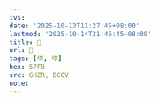 ```yaml
---
ivs:
date: '2025-10-13T11:27:45+08:00'
lastmod: '2025-10-14T21:46:45-08:00'
title: 󰙧
url: 󰙧
tags: [埻, 埻]
hex: 57FB
src: GHZR, DCCV
note:
---
```

